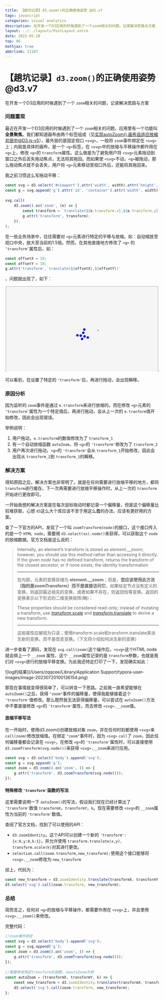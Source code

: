 ```yaml
---
title: 【趟坑记录】d3.zoom()的正确使用姿势 @d3.v7
tags: javascript
categories: visual analytics
description: 在开发一个D3应用的时候遇到了一个zoom相关的问题，记录解决思路与方案
layout: ../../layouts/PostLayout.astro
date: 2022-05-20
top: 96
mathjax: true
abbrlink: 11107
---
```

# 【趟坑记录】`d3.zoom()`的正确使用姿势 @d3.v7

在开发一个D3应用的时候遇到了一个 `zoom`相关的问题，记录解决思路与方案

### 问题重现

最近在开发一个D3应用的时候遇到了一个 `zoom`相关的问题，应用里有一个功能叫**全景聚焦**。我们都知道画布由两个标签组成（见[实现autoZoom(),画布自适应放缩并居中@D3.js-v5](https://zqqcee.github.io/2023/03/24/3423a90bb58e/)），最外层的是固定视口 `<svg>`，一般将 `zoom`事件绑定在 `<svg>`上；内层是具体的画布，是一个 `<g>`标签，在 `<svg>`中的放缩与平移操作都作用在 `<g>`上，修改 `<g>`的 `transform`属性。这么做是为了避免用户将 `<svg>`元素拖动到窗口之外后丢失拖动焦点，无法将其拖回。而如果使 `<svg>`不动，`<g>`被拖动，那么拖动焦点就不会丢失，用户将 `<g>`元素移动至视口外后，还能将其拖回来。

我之前习惯这么写拖动平移：

```javascript
const svg = d3.select('#viewport').attr('width', width).attr('height', height);
const g = svg.append('g').attr('id', 'container').attr('width', width).attr('height', height);

svg.call(
	d3.zoom().on('zoom', (e) => {
		const transform = `translate(${e.transform.x},${e.transform.y}) scale(${e.transform.k})`;
		g.attr('transform', transform);
	}),
);
```

在一些业务场景中，往往需要对 `<g>`元素进行特定的平移与放缩。如：自动缩放至视口中央，放大至当前的1.5倍。然而，在其他直接地方修改了 `<g>` 的 `‘transform’`属性后，如：

```js
const offsetX = 10;
const offsetY = 10;
g.attr('transform',`translate(${offsetX},${offsetY})`
```

，问题就出现了，如下：

![bugreproduce](https://raw.githubusercontent.com/zqqcee/img_repo/main/img/202307200945951.gif)

可以看到，在设置了特定的 `'transform'`后，再进行拖动，会出现瞬移。

### 原因分析

因为监听的 `zoom`事件是通过 `e.transform`来进行放缩的。而在修改 `<g>`元素的 `‘transform’`属性为一个特定值后，再进行拖动，会从上一次的 `e.tranform`值开始修改，因此会出现错误。

举例说明：

1. 用户拖动，`e.transform`的数值修改为了 `transform_1`
2. 有一个自动放缩函数 `autoZoom`，将 `<g>`的 `'transform'`修改为了 `transform_2`
3. 用户再次进行拖动，`<g>`的 `'transform'`会从 `transform_1`开始修改，因此会出现从 `transform_2`到 `transform_1`的瞬移。

### 解决方案

得知原因之后，解决方案也非常明了。就是在任何需要进行放缩平移的地方，都将 `transform`进行缓存，下一次再需要进行放缩平移操作时，从上一次的 `transform`开始进行更改即可。

一开始我想的解决方案是在每次鼠标拖动时都记录一个偏移量，但是这个偏移量比较难获取，心想 `d3`这么大个库应该不至于用这么蠢的办法，应该有更好用的方案。

查了一下官方的API，发现了一个叫 `zoomTransform(node)`的接口，这个接口传入的是一个 `HTML node`，需要用 `d3.select(xx).node()`来获得，可以获取这个 `node`的放缩数据。官方文档是这么说的：

> Internally, an element’s transform is stored as _element_.\_\_zoom; however, you should use this method rather than accessing it directly. If the given _node_ has no defined transform, returns the transform of the closest ancestor, or if none exists, the identity transformation
>
> ---
>
> 在内部，元素的变换存储为 **element.\_\_zoom**；但是，**您应该使用此方法（指的是zoomTransform）而不是直接访问它**。如果给定节点没有定义的变换，则返回最近祖先的变换，或者如果不存在，则返回恒等变换。返回的变换表示以下形式的二维变换矩阵(略)：
>
> These properties should be considered read-only; instead of mutating a transform, use [_transform_.scale](https://d3js.org/d3-zoom#transform_scale) and [_transform_.translate](https://d3js.org/d3-zoom#transform_translate) to derive a new transform.
>
> ---
>
> 这些属性应被视为只读；使用transform.scale和transform.translate来派生新的变换，而不是改变变换。（下文将介绍如何派生新的变换）

进一步查看了源码，发现在 `svg.call(zoom)`这个操作后，`<svg>`这个HTML node就会绑上一个 `__zoom` 属性，这个 `__zoom`属性记录的是 `transform`参数，也就是我们对 `<svg>`进行的放缩平移变换。为此我还特定打印了一下，发现确实如此：

![log的结果](/Users/zqqcee/Library/Application Support/typora-user-images/image-20230720100136154.png)

那现在事情就变得很简单了，可以转变一下思路。之前我一直希望能够在 `autoZoom()`之后，获得 `"zoom"`事件的偏移量，使得我能够接着这个 `'transform'`值修改。那么既然我无法获得偏移量，可以尝试在 `autoZoom()`方法中不要直接修改 `<g>`的 `'transform'`属性，而去修改 `<svg>.__zoom`值。

#### 放缩平移写法

在一开始时，使用d3.zoom()创建放缩对象 `zoom`，并在任何时刻都使用 `<svg>`来 `call(zoom)`修改放缩值。在绑定 `"zoom"`事件时，因为 `<svg>` `call`了 `zoom`，因此任何偏移量都会记录在 `<svg>`，在修改 `<g>`的 `'transform'`属性时，可以直接使用 `d3.zoomTransform(svg.node())`来获得 `<svg>.__zoom`来进行应用。

```js
const svg = d3.select('body').append('svg');
const g = svg.append('g');
const zoom = d3.zoom().on('zoom', () => {
	g.attr('transform', d3.zoomTransform(svg.node()));
});
```

#### 特殊修改 `'transform'`函数的写法

这里需要说明一下 `autoZoom()`的写法，假设我们现在已经计算出了 `'transform'`数值 `transformX`，`transformY`，`k`。现在需要修改 `<svg>`的 `__zoom`属性为当前的 `'transform'`数值。

查阅了官方文档，找到了可以使用的API：

- `d3.zoomIdentity`。这个API可以创建一个新的 `'transform':{x:0,y:0,k:1}`，并允许使用 `transform.translate(x,y), transform.scale(k)`对其进行更改。
- `selection.call(zoom.transform,new_transform);`使用这个接口能够将 `<svg>.__zoom`修改为 `new_transform`

综上，代码为：

```js
const new_transform = d3.zoomIdentity.translate(transformX, transformY).scale(k);
d3.select('svg').call(zoom.transform, new_transform);
```

### 总结

简而言之，任何对 `<g>`的放缩与平移操作，都需要作用在 `<svg>`上，并且使用 `<svg>.__zoom()`来修改。

完整代码：

```js
//zoom事件绑定
const svg = d3.select('body').append('svg');
const g = svg.append('g');
const zoom = d3.zoom().on('zoom', () => {
	g.attr('transform', d3.zoomTransform(svg.node()));
});

//需要修改特定transform的函数，以autoZoom为例
const autoZoom = (transformX, transformY, k) => {
	const new_transform = d3.zoomIdentity.translate(transformX, transformY).scale(k);
	d3.select('svg').call(zoom.transform, new_transform);
};
```
